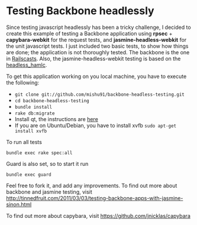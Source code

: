 Testing Backbone headlessly
===========================

Since testing javascript headlessly has been a tricky challenge, I decided to create
this example of testing a Backbone application using **rpsec** + **capybara-webkit** for
the request tests, and **jasmine-headless-webkit** for the unit javascript tests. I
just included two basic tests, to show how things are done; the application is not
thoroughly tested. The backbone is the one in [Railscasts](http://railscasts.com/episodes/323-backbone-on-rails-part-1).
Also, the jasmine-headless-webkit testing is based on the [headless_hamlc](https://github.com/dzello/headless_hamlc).

To get this application working on you local machine, you have to execute the following:

* ``` git clone git://github.com/mishu91/backbone-headless-testing.git ```
* ``` cd backbone-headless-testing ```
* ``` bundle install ```
* ``` rake db:migrate ```
* Install qt, the instructions are [here](https://github.com/thoughtbot/capybara-webkit/wiki/Installing-Qt-and-compiling-capybara-webkit)
* If you are on Ubuntu/Debian, you have to install xvfb
``` sudo apt-get install xvfb ```

To run all tests
  
    bundle exec rake spec:all
    
Guard is also set, so to start it run 

    bundle exec guard
    
Feel free to fork it, and add any improvements. 
To find out more about backbone and jasmine testing, visit http://tinnedfruit.com/2011/03/03/testing-backbone-apps-with-jasmine-sinon.html

To find out more about capybara, visit https://github.com/jnicklas/capybara
